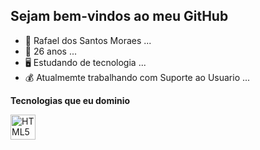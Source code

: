 ## Sejam bem-vindos ao meu GitHub

- 👦 Rafael dos Santos Moraes ...
- 🍰 26 anos ...
- 🖥️ Estudando de tecnologia ...
- 💰 Atualmemte trabalhando com Suporte ao Usuario ...

**Tecnologias que eu dominio**

<div>
    <img src="https://cdn.jsdelivr.net/gh/devicons/devicon/icons/css3/css3-original-wordmark.svg"/ width="40px" height="40" align="center" alt="HTML5">      
</div>
